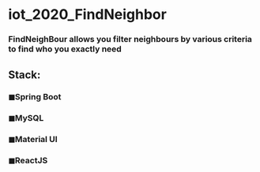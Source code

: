 # iot_2020_FindNeighbor

### FindNeighBour allows you filter neighbours by various criteria to find who you exactly need

## Stack:

### ◼Spring Boot

### ◼MySQL

### ◼Material UI

### ◼ReactJS
